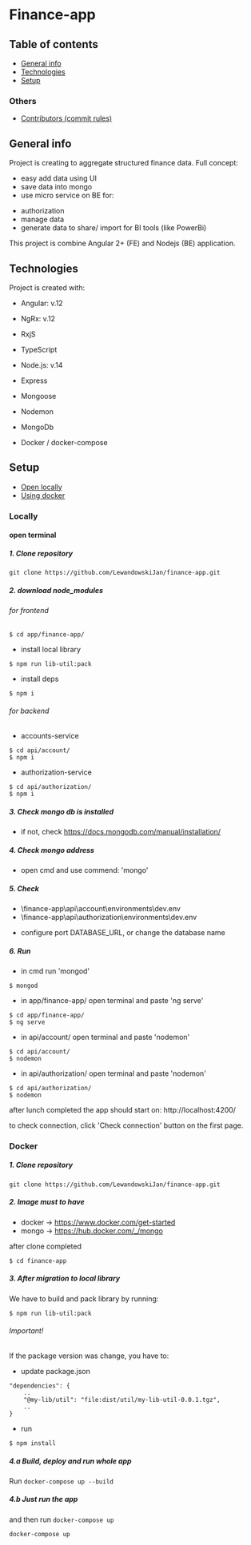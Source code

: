 # Finance-app

## Table of contents

- [General info](#general-info)
- [Technologies](#technologies)
- [Setup](#setup)

### Others

- [Contributors (commit rules)](./github/CONTRIBUTORS.md)

## General info

Project is creating to aggregate structured finance data.
Full concept:

- easy add data using UI
- save data into mongo
- use micro service on BE for:

* authorization
* manage data
* generate data to share/ import for BI tools (like PowerBi)

This project is combine Angular 2+ (FE) and Nodejs (BE) application.

## Technologies

Project is created with:

- Angular: v.12
- NgRx: v.12
- RxjS
- TypeScript

- Node.js: v.14
- Express
- Mongoose
- Nodemon

- MongoDb
- Docker / docker-compose

## Setup

- [Open locally](#locally)
- [Using docker](#docker)

### Locally

#### open terminal

##### 1. Clone repository

```
git clone https://github.com/LewandowskiJan/finance-app.git
```

##### 2. download node_modules

###### for frontend

```
$ cd app/finance-app/
```

- install local library

```
$ npm run lib-util:pack
```

- install deps

```
$ npm i
```

###### for backend

- accounts-service

```
$ cd api/account/
$ npm i
```

- authorization-service

```
$ cd api/authorization/
$ npm i
```

##### 3. Check mongo db is installed

- if not, check https://docs.mongodb.com/manual/installation/

##### 4. Check mongo address

- open cmd and use commend: 'mongo'

##### 5. Check

- \finance-app\api\account\environments\dev.env
- \finance-app\api\authorization\environments\dev.env

* configure port DATABASE_URL, or change the database name

##### 6. Run

- in cmd run 'mongod'

```
$ mongod
```

- in app/finance-app/ open terminal and paste 'ng serve'

```
$ cd app/finance-app/
$ ng serve
```

- in api/account/ open terminal and paste 'nodemon'

```
$ cd api/account/
$ nodemon
```

- in api/authorization/ open terminal and paste 'nodemon'

```
$ cd api/authorization/
$ nodemon
```

after lunch completed the app should start on:
http://localhost:4200/

to check connection, click 'Check connection' button on the first page.

### Docker

##### 1. Clone repository

```
git clone https://github.com/LewandowskiJan/finance-app.git
```

##### 2. Image must to have

- docker -> https://www.docker.com/get-started
- mongo -> https://hub.docker.com/_/mongo

after clone completed

```
$ cd finance-app
```

##### 3. After migration to local library

We have to build and pack library by running:

```
$ npm run lib-util:pack
```

###### Important!

If the package version was change, you have to:

- update package.json

```
"dependencies": {
    ..
    "@my-lib/util": "file:dist/util/my-lib-util-0.0.1.tgz",
    ..
}

```

- run

```
$ npm install
```

##### 4.a Build, deploy and run whole app

Run `docker-compose up --build`

##### 4.b Just run the app

and then run `docker-compose up`

```
docker-compose up
```
